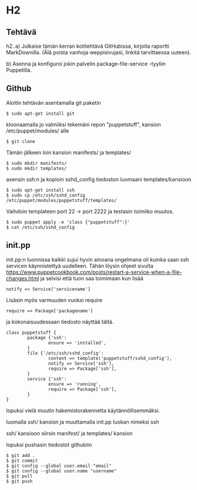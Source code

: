 # H2

## Tehtävä

h2. a) Julkaise tämän kerran kotitehtävä GitHubissa, kirjoita raportti MarkDownilla. (Älä poista vanhoja weppisivujasi, linkitä tarvittaessa uuteen).

b) Asenna ja konfiguroi jokin palvelin package-file-service -tyyliin Puppetilla.

## Github

Aloitin tehtävän asentamalla git paketin

```
$ sudo apt-get install git
```

kloonaamalla jo valmiiksi tekemäni repon "puppetstuff", kansion /etc/puppet/modules/ alle

```
$ git clone 
```

Tämän jälkeen loin kansion manifests/ ja templates/

```
$ sudo mkdir manifests/
$ sudo mkdir templates/
```

asensin ssh:n ja kopioin sshd_config tiedoston luomaani templates/kansioon

```
$ sudo apt-get install ssh
$ sudo cp /etc/ssh/sshd_config /etc/puppet/modules/puppetstuff/templates/
```

Vaihdoin templateen port 22 -> port 2222 ja testasin toimiiko muutos.

```
$ sudo puppet apply -e 'class {"puppetstuff":}'
$ cat /etc/ssh/sshd_config
```

## init.pp

init.pp:n luonnissa kaikki sujui hyvin ainoana ongelmana oli kuinka saan ssh servicen käynnistettyä uudelleen.
Tähän löysin ohjeet sivulta https://www.puppetcookbook.com/posts/restart-a-service-when-a-file-changes.html ja selvisi että tuon saa toimimaan kun lisää 

```puppet
notify => Service['servicename']
```

Lisäsin myös varmuuden vuoksi require
```puppet
require => Package['packagename']
```

ja kokonaisuudessaan tiedosto näyttää tältä.


```puppet
class puppetstuff {
        package {'ssh':
                ensure => 'installed',
        }
        file {'/etc/ssh/sshd_config':
                content => template('puppetstuff/sshd_config'),
                notify => Service['ssh'],
                require => Package['ssh'],
        }
        service {'ssh':
                ensure => 'running',
                require => Package['ssh'],
        }
}
```

lopuksi vielä muutin hakemistorakennetta käytännöllisemmäksi.

luomalla ssh/ kansion ja muuttamalla init.pp luokan nimeksi ssh

ssh/ kansioon siirsin manifest/ ja templates/ kansion

lopuksi pushasin tiedostot githubiin

```
$ git add .
$ git commit
$ git config --global user.email "email"
$ git config --global user.name "username"
$ git pull
$ git push
```
